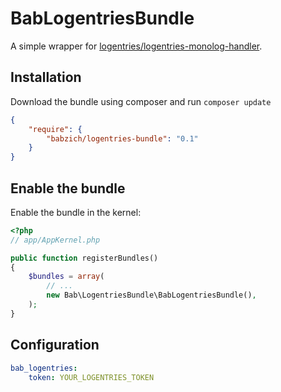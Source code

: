 # BabLogentriesBundle

A simple wrapper for [logentries/logentries-monolog-handler][1].

## Installation

Download the bundle using composer and run `composer update`

```json
{
    "require": {
        "babzich/logentries-bundle": "0.1"
    }
}
```

## Enable the bundle

Enable the bundle in the kernel:

```php
<?php
// app/AppKernel.php

public function registerBundles()
{
    $bundles = array(
        // ...
        new Bab\LogentriesBundle\BabLogentriesBundle(),
    );
}
```

## Configuration

```yaml
bab_logentries:
    token: YOUR_LOGENTRIES_TOKEN
```

[1]: https://github.com/logentries/logentries-monolog-handler
